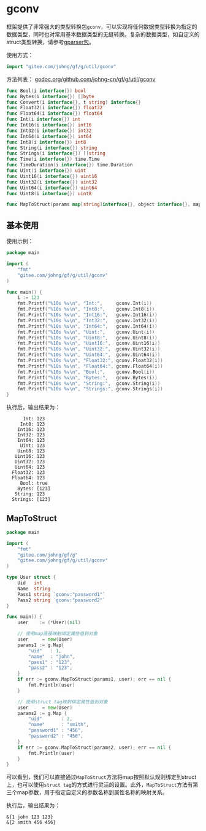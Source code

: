 # gconv

框架提供了非常强大的类型转换包```gconv```，可以实现将任何数据类型转换为指定的数据类型，同时也对常用基本数据类型的无缝转换。复杂的数据类型，如自定义的struct类型转换，请参考[gparser包](encoding/gparser/index.md)。

使用方式：
```go
import "gitee.com/johng/gf/g/util/gconv"
```

方法列表： [godoc.org/github.com/johng-cn/gf/g/util/gconv](https://godoc.org/github.com/johng-cn/gf/g/util/gconv)
```go
func Bool(i interface{}) bool
func Bytes(i interface{}) []byte
func Convert(i interface{}, t string) interface{}
func Float32(i interface{}) float32
func Float64(i interface{}) float64
func Int(i interface{}) int
func Int16(i interface{}) int16
func Int32(i interface{}) int32
func Int64(i interface{}) int64
func Int8(i interface{}) int8
func String(i interface{}) string
func Strings(i interface{}) []string
func Time(i interface{}) time.Time
func TimeDuration(i interface{}) time.Duration
func Uint(i interface{}) uint
func Uint16(i interface{}) uint16
func Uint32(i interface{}) uint32
func Uint64(i interface{}) uint64
func Uint8(i interface{}) uint8

func MapToStruct(params map[string]interface{}, object interface{}, mapping ...map[string]string) error
```
## 基本使用

使用示例：

```go
package main

import (
    "fmt"
    "gitee.com/johng/gf/g/util/gconv"
)

func main() {
    i := 123
    fmt.Printf("%10s %v\n", "Int:",     gconv.Int(i))
    fmt.Printf("%10s %v\n", "Int8:",    gconv.Int8(i))
    fmt.Printf("%10s %v\n", "Int16:",   gconv.Int16(i))
    fmt.Printf("%10s %v\n", "Int32:",   gconv.Int32(i))
    fmt.Printf("%10s %v\n", "Int64:",   gconv.Int64(i))
    fmt.Printf("%10s %v\n", "Uint:",    gconv.Uint(i))
    fmt.Printf("%10s %v\n", "Uint8:",   gconv.Uint8(i))
    fmt.Printf("%10s %v\n", "Uint16:",  gconv.Uint16(i))
    fmt.Printf("%10s %v\n", "Uint32:",  gconv.Uint32(i))
    fmt.Printf("%10s %v\n", "Uint64:",  gconv.Uint64(i))
    fmt.Printf("%10s %v\n", "Float32:", gconv.Float32(i))
    fmt.Printf("%10s %v\n", "Float64:", gconv.Float64(i))
    fmt.Printf("%10s %v\n", "Bool:",    gconv.Bool(i))
    fmt.Printf("%10s %v\n", "Bytes:",   gconv.Bytes(i))
    fmt.Printf("%10s %v\n", "String:",  gconv.String(i))
    fmt.Printf("%10s %v\n", "Strings:", gconv.Strings(i))
}
```
执行后，输出结果为：
```
      Int: 123
     Int8: 123
    Int16: 123
    Int32: 123
    Int64: 123
     Uint: 123
    Uint8: 123
   Uint16: 123
   Uint32: 123
   Uint64: 123
  Float32: 123
  Float64: 123
     Bool: true
    Bytes: [123]
   String: 123
  Strings: [123]
```

## MapToStruct

```go
package main

import (
    "fmt"
    "gitee.com/johng/gf/g"
    "gitee.com/johng/gf/g/util/gconv"
)

type User struct {
    Uid   int
    Name  string
    Pass1 string `gconv:"password1"`
    Pass2 string `gconv:"password2"`
}

func main() {
    user    := (*User)(nil)

    // 使用map直接映射绑定属性值到对象
    user     = new(User)
    params1 := g.Map{
        "uid"   : 1,
        "name"  : "john",
        "pass1" : "123",
        "pass2" : "123",
    }
    if err := gconv.MapToStruct(params1, user); err == nil {
        fmt.Println(user)
    }

    // 使用struct tag映射绑定属性值到对象
    user     = new(User)
    params2 := g.Map {
        "uid"       : 2,
        "name"      : "smith",
        "password1" : "456",
        "password2" : "456",
    }
    if err := gconv.MapToStruct(params2, user); err == nil {
        fmt.Println(user)
    }
}
```
可以看到，我们可以直接通过```MapToStruct```方法将map按照默认规则绑定到struct上，也可以使用```struct tag```的方式进行灵活的设置。此外，```MapToStruct```方法有第三个map参数，用于指定自定义的参数名称到属性名称的映射关系。

执行后，输出结果为：
```shell
&{1 john 123 123}
&{2 smith 456 456}
```
